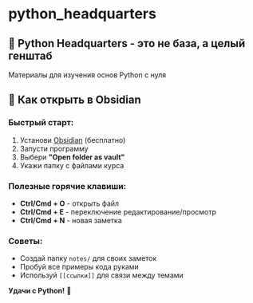 # python_headquarters

## 🐍 Python Headquarters - это не база, а целый генштаб

Материалы для изучения основ Python с нуля

## 🧠 Как открыть в Obsidian

### Быстрый старт:

1. Установи [Obsidian](https://obsidian.md/) (бесплатно)
2. Запусти программу
3. Выбери **"Open folder as vault"**
4. Укажи папку с файлами курса

### Полезные горячие клавиши:

- **Ctrl/Cmd + O** - открыть файл
- **Ctrl/Cmd + E** - переключение редактирование/просмотр
- **Ctrl/Cmd + N** - новая заметка

### Советы:

- Создай папку `notes/` для своих заметок
- Пробуй все примеры кода руками
- Используй `[[ссылки]]` для связи между темами

**Удачи с Python!** 🚀